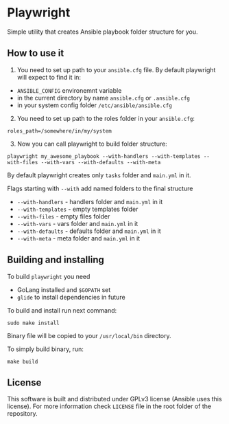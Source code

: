 # Playwright

Simple utility that creates Ansible playbook folder structure for you.

## How to use it

1. You need to set up path to your `ansible.cfg` file.
By default playwright will expect to find it in:
- `ANSIBLE_CONFIG` environemnt variable
- in the current directory by name `ansible.cfg` or `.ansible.cfg`
- in your system config folder `/etc/ansible/ansible.cfg`

2. You need to set up path to the roles folder in your `ansible.cfg`:

```
roles_path=/somewhere/in/my/system
```

3. Now you can call playwright to build folder structure:

```
playwright my_awesome_playbook --with-handlers --with-templates --with-files --with-vars --with-defaults --with-meta
```

By default playwright creates only `tasks` folder and `main.yml` in it.

Flags starting with `--with` add named folders to the final structure

- `--with-handlers` - handlers folder and `main.yml` in it
- `--with-templates` - empty templates folder
- `--with-files` - empty files folder
- `--with-vars` - vars folder and `main.yml` in it
- `--with-defaults` - defaults folder and `main.yml` in it
- `--with-meta` - meta folder and `main.yml` in it

## Building and installing

To build `playwright` you need

- GoLang installed and `$GOPATH` set
- `glide` to install dependencies in future

To build and install run next command:

```
sudo make install
```

Binary file will be copied to your `/usr/local/bin` directory.

To simply build binary, run:

```
make build
```

## License

This software is built and distributed under GPLv3 license (Ansible uses this license).
For more information check `LICENSE` file in the root folder of the repository.
